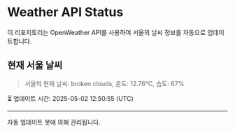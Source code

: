 
# Weather API Status

이 리포지토리는 OpenWeather API를 사용하여 서울의 날씨 정보를 자동으로 업데이트합니다.

## 현재 서울 날씨
> 서울의 현재 날씨: broken clouds, 온도: 12.76°C, 습도: 67%

⏳ 업데이트 시간: 2025-05-02 12:50:55 (UTC)

---
자동 업데이트 봇에 의해 관리됩니다.
